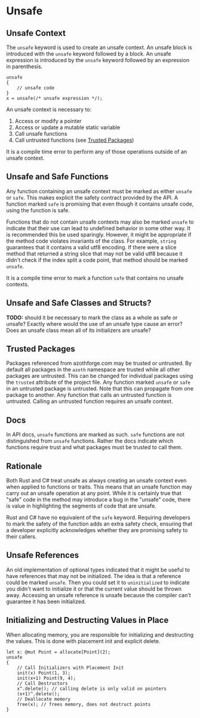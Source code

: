 # Unsafe

## Unsafe Context

The `unsafe` keyword is used to create an unsafe context. An unsafe block is introduced with the
`unsafe` keyword followed by a block. An unsafe expression is introduced by the `unsafe` keyword
followed by an expression in parenthesis.

```azoth
unsafe
{
    // unsafe code
}
x = unsafe(/* unsafe expression */);
```

An unsafe context is necessary to:

1. Access or modify a pointer
2. Access or update a mutable static variable
3. Call unsafe functions
4. Call untrusted functions (see [Trusted Packages](#TrustedPackages))

It is a compile time error to perform any of those operations outside of an unsafe context.

## Unsafe and Safe Functions

Any function containing an unsafe context must be marked as either `unsafe` or `safe`. This makes
explicit the safety contract provided by the API. A function marked `safe` is promising that even
though it contains unsafe code, using the function is safe.

Functions that do not contain unsafe contexts may also be marked `unsafe` to indicate that their use
can lead to undefined behavior in some other way. It is recommended this be used sparingly. However,
it might be appropriate if the method code violates invariants of the class. For example, `string`
guarantees that it contains a valid utf8 encoding. If there were a slice method that returned a
string slice that may not be valid utf8 because it didn't check if the index split a code point,
that method should be marked `unsafe`.

It is a compile time error to mark a function `safe` that contains no unsafe contexts.

## Unsafe and Safe Classes and Structs?

**TODO:** should it be necessary to mark the class as a whole as safe or unsafe? Exactly where would
the use of an unsafe type cause an error? Does an unsafe class mean all of its initializers are
unsafe?

## Trusted Packages

Packages referenced from azothforge.com may be trusted or untrusted. By default all packages in the
`azoth` namespace are trusted while all other packages are untrusted. This can be changed for
individual packages using the `trusted` attribute of the project file. Any function marked `unsafe`
or `safe` in an untrusted package is untrusted. Note that this can propagate from one package to
another. Any function that calls an untrusted function is untrusted. Calling an untrusted function
requires an unsafe context.

## Docs

In API docs, `unsafe` functions are marked as such. `safe` functions are not distinguished from
`unsafe` functions. Rather the docs indicate which functions require trust and what packages must be
trusted to call them.

## Rationale

Both Rust and C# treat unsafe as always creating an unsafe context even when applied to functions or
traits. This means that an unsafe function may carry out an unsafe operation at any point. While it
is certainly true that "safe" code in the method may introduce a bug in the "unsafe" code, there is
value in highlighting the segments of code that are unsafe.

Rust and C# have no equivalent of the `safe` keyword. Requiring developers to mark the safety of the
function adds an extra safety check, ensuring that a developer explicitly acknowledges whether they
are promising safety to their callers.

## Unsafe References

An old implementation of optional types indicated that it might be useful to have references that
may not be initialized. The idea is that a reference could be marked `unsafe`. Then you could set it
to `uninitialized` to indicate you didn't want to initialize it or that the current value should be
thrown away. Accessing an unsafe reference is unsafe because the compiler can't guarantee it has
been initialized.

## Initializing and Destructing Values in Place

When allocating memory, you are responsible for initializing and destructing the values. This is
done with placement init and explicit delete.

```azoth
let x: @mut Point = allocate[Point](2);
unsafe
{
    // Call Initializers with Placement Init
    init(x) Point(1, 3);
    init(x+1) Point(9, 4);
    // Call Destructors
    x^.delete(); // calling delete is only valid on pointers
    (x+1)^.delete();
    // Deallocate memory
    free(x); // frees memory, does not destruct points
}
```
